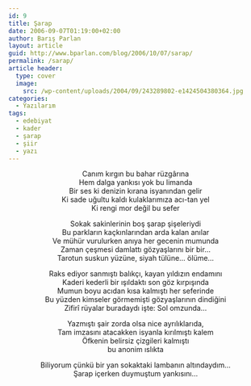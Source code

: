 ```yaml
---
id: 9
title: Şarap
date: 2006-09-07T01:19:00+02:00
author: Barış Parlan
layout: article
guid: http://www.bparlan.com/blog/2006/10/07/sarap/
permalink: /sarap/
article header:
  type: cover
  image:
    src: /wp-content/uploads/2004/09/243289802-e1424504380364.jpg
categories:
  - Yazılarım
tags:
  - edebiyat
  - kader
  - şarap
  - şiir
  - yazı
---
```


<p style="text-align: center;" align="center">
  Canım kırgın bu bahar rüzgârına<br /> Hem dalga yankısı yok bu limanda<br /> Bir ses ki denizin kırana isyanından gelir<br /> Ki sade uğultu kaldı kulaklarımıza acı-tan yel<br /> Ki rengi mor değil bu sefer
</p>

<p style="text-align: center;" align="center">
  Sokak sakinlerinin boş şarap şişeleriydi<br /> Bu parkların kaçkınlarından arda kalan anılar<br /> Ve mühür vurulurken anıya her gecenin mumunda<br /> Zaman çeşmesi damlattı gözyaşlarını bir bir&#8230;<br /> Tarotun suskun yüzüne, siyah tülüne&#8230; ölüme&#8230;
</p>

<p style="text-align: center;">
  Raks ediyor sanmıştı balıkçı, kayan yıldızın endamını<br /> Kaderi kederli bir ışıldaktı son göz kırpışında<br /> Mumun boyu acıdan kısa kalmıştı her seferinde<br /> Bu yüzden kimseler görmemişti gözyaşlarının dindiğini<br /> Zifirî rüyalar buradaydı işte: Sol omzunda&#8230;
</p>

<p style="text-align: center;">
  Yazmıştı şair zorda olsa nice ayrılıklarıda,<br /> Tam imzasını atacakken isyanla kırılmıştı kalem<br /> Öfkenin belirsiz çizgileri kalmıştı<br /> bu anonim ıslıkta
</p>

<p style="text-align: center;">
  Biliyorum çünkü bir yan sokaktaki lambanın altındaydım&#8230;<br /> Şarap içerken duymuştum yankısını&#8230;
</p>
